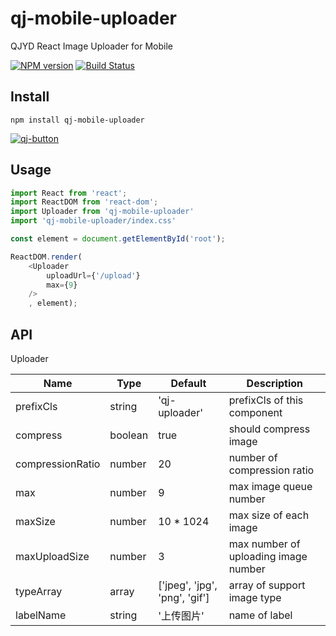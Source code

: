 # qj-mobile-uploader
QJYD React Image Uploader for Mobile

[![NPM version](https://img.shields.io/npm/v/qj-mobile-uploader.svg?style=flat)](https://www.npmjs.org/package/qj-mobile-uploader)
[![Build Status](https://travis-ci.org/Aus0049/qj-mobile-uploader.svg?branch=master)](https://travis-ci.org/Aus-0049/qj-mobile-uploader)

## Install

```shell
npm install qj-mobile-uploader
```

[![qj-button](https://nodei.co/npm/qj-mobile-uploader.png)](https://npmjs.org/package/qj-mobile-uploader)

## Usage

```javascript
import React from 'react';
import ReactDOM from 'react-dom';
import Uploader from 'qj-mobile-uploader'
import 'qj-mobile-uploader/index.css'

const element = document.getElementById('root');

ReactDOM.render(
    <Uploader 
        uploadUrl={'/upload'}
        max={9}
    />
    , element);
```

## API

Uploader

| Name            | Type        | Default           | Description                   |
| --------------- | ----------- | ----------------- | ----------------------------- |
| prefixCls       | string      | 'qj-uploader'     | prefixCls of this component   |
| compress        | boolean     | true              | should compress image         |
| compressionRatio| number      | 20                | number of compression ratio   |
| max             | number      | 9                 | max image queue number        |
| maxSize         | number      | 10 * 1024         | max size of each image        |
| maxUploadSize   | number      | 3                 | max number of uploading image number       |
| typeArray       | array<string>| ['jpeg', 'jpg', 'png', 'gif'] | array of support image type      |
| labelName       | string      | '上传图片'         | name of label                 |